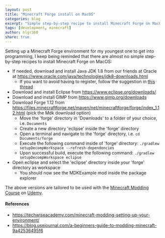```yaml
---
layout: post
title: "Minecraft Forge install on MacOS"
categories: blog
excerpt: "Simple step-by-step recipe to install Minecraft Forge on MacOS"
tags: [development, minecraft]
author: hlgr360
share: true
---
```


Setting up a Minecraft Forge environment for my youngest one to get into programming, I keep being reminded that there are almost no simple step-by-step recipes to install Minecraft Forge on MacOS:

* If needed, download and install Java JDK 1.8 from our friends at Oracle at <https://www.oracle.com/java/technologies/jdk8-downloads.html>
  * If you want to avoid having to register, follow the suggestion in [this thread](https://gist.github.com/wavezhang/ba8425f24a968ec9b2a8619d7c2d86a6#gistcomment-3019424)
* Download and install Eclipse from <https://www.eclipse.org/downloads/>
* Download and install GIMP from <https://www.gimp.org/downloads>
* Download Forge 1.12 from <https://files.minecraftforge.net/maven/net/minecraftforge/forge/index_1.12.html> (pick the Mdk download option)
  * Move the  'forge' directory in 'Downloads' to a folder of your choice, i.e. `Documents`
  * Create a new directory 'eclipse' inside the 'forge' directory
  * Open a terminal and navigate to the 'forge' directory, i.e. `cd Documents/forge`
  * Execute the following command inside of 'forge' directory: `./gradlew setupDecompWorkspace --refresh-dependencies`
  * Upon successful build, execute the following command: `./gradlew setupDecompWorkspace eclipse`
* Open eclipse and select the 'eclipse' directory inside your 'forge' directory as workspace
  * You should now see the MDKExample mod inside the package explorer

The above versions are tailored to be used with the [Minecraft Modding Course](https://www.udemy.com/course/minecraft-modding-java/) on [Udemy](https://udemy.com). 

#### References
* <https://techwiseacademy.com/minecraft-modding-setting-up-your-environment/>
* <https://blog.usejournal.com/a-beginners-guide-to-modding-minecraft-9a42536495f6>